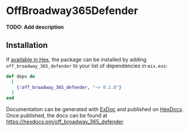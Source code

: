# OffBroadway365Defender

**TODO: Add description**

## Installation

If [available in Hex](https://hex.pm/docs/publish), the package can be installed
by adding `off_broadway_365_defender` to your list of dependencies in `mix.exs`:

```elixir
def deps do
  [
    {:off_broadway_365_defender, "~> 0.1.0"}
  ]
end
```

Documentation can be generated with [ExDoc](https://github.com/elixir-lang/ex_doc)
and published on [HexDocs](https://hexdocs.pm). Once published, the docs can
be found at <https://hexdocs.pm/off_broadway_365_defender>.

